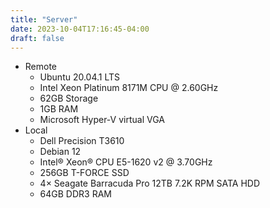 ```yaml
---
title: "Server"
date: 2023-10-04T17:16:45-04:00
draft: false
---
```


- Remote
  - Ubuntu 20.04.1 LTS
  - Intel Xeon Platinum 8171M CPU @ 2.60GHz
  - 62GB Storage
  - 1GB RAM
  - Microsoft Hyper-V virtual VGA
- Local
  - Dell Precision T3610
  - Debian 12
  - Intel&reg; Xeon&reg; CPU E5-1620 v2 @ 3.70GHz
  - 256GB T-FORCE SSD
  - 4&times; Seagate Barracuda Pro 12TB 7.2K RPM SATA HDD
  - 64GB DDR3 RAM
